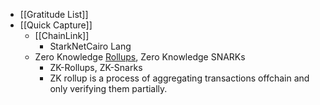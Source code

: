 - [[Gratitude List]]
- [[Quick Capture]]
    - [[ChainLink]]
        - StarkNetCairo Lang
    - Zero Knowledge [Rollups](Rollups.md), Zero Knowledge SNARKs
        - ZK-Rollups, ZK-Snarks
        - ZK rollup is a process of aggregating transactions offchain and only verifying them partially.
